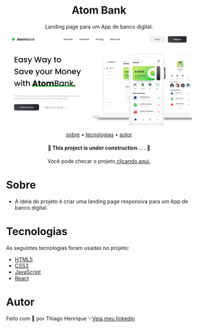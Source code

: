 <h1 align="center"> Atom Bank </h1>

<p align="center"> Landing page para um App de banco digital. </p>

![Capa do projeto](./src/assets/atombank.png)

<p align="center">
    <a href="#sobre">sobre</a> •
    <a href="#tecnologias">tecnologias</a> •
    <a href="#autor">autor</a> 
</p>

<h4 align="center">🚧  This project is under construction . . .  🚧 </h4>

<p align="center">Você pode checar o projeto<a href="https://atom-bank.vercel.app/"> clicando aqui.</a></p>

# Sobre

- A ideia do projeto é criar uma landing page responsiva para um App de banco digital.
 
# Tecnologias

As seguintes tecnologias foram usadas no projeto:

- <a href="https://developer.mozilla.org/pt-BR/docs/Web/HTML">HTML5</a>
- <a href="https://developer.mozilla.org/pt-BR/docs/Web/CSS">CSS3</a>
- <a href="https://developer.mozilla.org/pt-BR/docs/Web/JavaScript">JavaScript</a>
- <a href="https://react.dev/learn">React</a>

# Autor

Feito com 💜 por Thiago Henrique ✨<a href="https://www.linkedin.com/in/thiago-fid%C3%AAncio-a24578224/">Veja meu linkedin</a>
